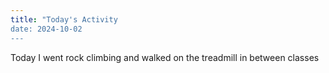 ```yaml
---
title: "Today's Activity
date: 2024-10-02
---
```

Today I went rock climbing and walked on the treadmill in between classes
